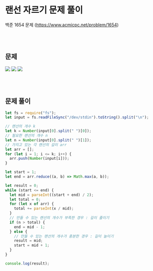 # 랜선 자르기 문제 풀이

백준 1654 문제
(https://www.acmicpc.net/problem/1654)

<br/>
<br/>

## 문제

<a href="#"><img src="https://github.com/eunbaming/TIL_JS-CodingTest/assets/110072947/833e6a6e-d2b9-463b-a162-91756d8f5876"/></a>
<a href="#"><img src="https://github.com/eunbaming/TIL_JS-CodingTest/assets/110072947/18814126-f504-4df9-bd31-9e47300fb3e9"/></a>
<a href="#"><img src="https://github.com/eunbaming/TIL_JS-CodingTest/assets/110072947/f2ad06b7-0ea7-4191-bf27-bb596ad44da8"/></a>

<br/>
<br/>

## 문제 풀이

```javascript
let fs = require("fs");
let input = fs.readFileSync("/dev/stdin").toString().split("\n");

// 랜선의 개수 k
let k = Number(input[0].split(" ")[0]);
// 필요한 랜선의 개수 n
let n = Number(input[0].split(" ")[1]);
// 가지고 있는 각 랜선의 길이 arr
let arr = [];
for (let i = 1; i <= k; i++) {
  arr.push(Number(input[i]));
}

let start = 1;
let end = arr.reduce((a, b) => Math.max(a, b));

let result = 0;
while (start <= end) {
  let mid = parseInt((start + end) / 2);
  let total = 0;
  for (let x of arr) {
    total += parseInt(x / mid);
  }
  // 만들 수 있는 랜선의 개수가 부족한 경우 : 길이 줄이기
  if (n > total) {
    end = mid - 1;
  } else {
    // 만들 수 있는 랜선의 개수가 충분한 경우 : 길이 늘이기
    result = mid;
    start = mid + 1;
  }
}

console.log(result);
```
